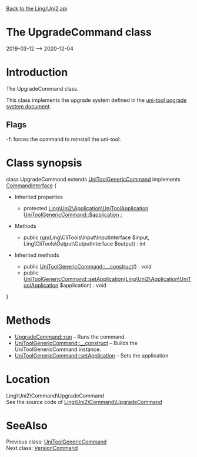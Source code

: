 [Back to the Ling/Uni2 api](https://github.com/lingtalfi/Uni2/blob/master/doc/api/Ling/Uni2.md)



The UpgradeCommand class
================
2019-03-12 --> 2020-12-04






Introduction
============

The UpgradeCommand class.

This class implements the upgrade system defined in the [uni-tool upgrade system document](https://github.com/lingtalfi/Uni2/blob/master/README.md#the-upgrade-system).


Flags
----------
-f: forces the command to reinstall the uni-tool.



Class synopsis
==============


class <span class="pl-k">UpgradeCommand</span> extends [UniToolGenericCommand](https://github.com/lingtalfi/Uni2/blob/master/doc/api/Ling/Uni2/Command/UniToolGenericCommand.md) implements [CommandInterface](https://github.com/lingtalfi/CliTools/blob/master/doc/api/Ling/CliTools/Command/CommandInterface.md) {

- Inherited properties
    - protected [Ling\Uni2\Application\UniToolApplication](https://github.com/lingtalfi/Uni2/blob/master/doc/api/Ling/Uni2/Application/UniToolApplication.md) [UniToolGenericCommand::$application](#property-application) ;

- Methods
    - public [run](https://github.com/lingtalfi/Uni2/blob/master/doc/api/Ling/Uni2/Command/UpgradeCommand/run.md)(Ling\CliTools\Input\InputInterface $input, Ling\CliTools\Output\OutputInterface $output) : int

- Inherited methods
    - public [UniToolGenericCommand::__construct](https://github.com/lingtalfi/Uni2/blob/master/doc/api/Ling/Uni2/Command/UniToolGenericCommand/__construct.md)() : void
    - public [UniToolGenericCommand::setApplication](https://github.com/lingtalfi/Uni2/blob/master/doc/api/Ling/Uni2/Command/UniToolGenericCommand/setApplication.md)([Ling\Uni2\Application\UniToolApplication](https://github.com/lingtalfi/Uni2/blob/master/doc/api/Ling/Uni2/Application/UniToolApplication.md) $application) : void

}






Methods
==============

- [UpgradeCommand::run](https://github.com/lingtalfi/Uni2/blob/master/doc/api/Ling/Uni2/Command/UpgradeCommand/run.md) &ndash; Runs the command.
- [UniToolGenericCommand::__construct](https://github.com/lingtalfi/Uni2/blob/master/doc/api/Ling/Uni2/Command/UniToolGenericCommand/__construct.md) &ndash; Builds the UniToolGenericCommand instance.
- [UniToolGenericCommand::setApplication](https://github.com/lingtalfi/Uni2/blob/master/doc/api/Ling/Uni2/Command/UniToolGenericCommand/setApplication.md) &ndash; Sets the application.





Location
=============
Ling\Uni2\Command\UpgradeCommand<br>
See the source code of [Ling\Uni2\Command\UpgradeCommand](https://github.com/lingtalfi/Uni2/blob/master/Command/UpgradeCommand.php)



SeeAlso
==============
Previous class: [UniToolGenericCommand](https://github.com/lingtalfi/Uni2/blob/master/doc/api/Ling/Uni2/Command/UniToolGenericCommand.md)<br>Next class: [VersionCommand](https://github.com/lingtalfi/Uni2/blob/master/doc/api/Ling/Uni2/Command/VersionCommand.md)<br>
